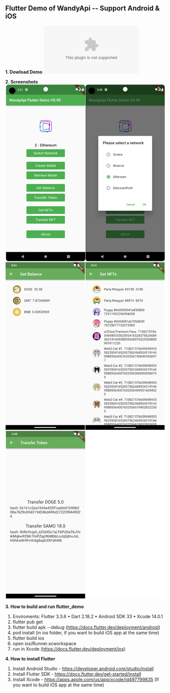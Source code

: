 ## Flutter Demo of WandyApi  -- Support Android & iOS

**1. Dowload Demo** ![APK](flutter_demo_debug_v0.91.apk)
  
  
**2. Screenshots**  
![Screenshot](screenshots/Screenshot_1.png)
![Screenshot](screenshots/Screenshot_2.png)
![Screenshot](screenshots/Screenshot_3.png)
  
  
**3. How to build and run flutter_demo**
1. Enviroments: Flutter 3.3.6 • Dart 2.18.2 • Android SDK 33  • Xcode 14.0.1
2. flutter pub get
3. flutter build apk --debug   (https://docs.flutter.dev/deployment/android)
4. pod install (in ios folder, if you want to build iOS app at the same time)
5. flutter build ios 
6. open ios/Runner.xcworkspace 
7. run in Xcode (https://docs.flutter.dev/deployment/ios)
  
  
**4. How to install Flutter**
1. Install Android Studio - https://developer.android.com/studio/install
2. Install Flutter SDK - https://docs.flutter.dev/get-started/install
3. Install Xcode - https://apps.apple.com/us/app/xcode/id497799835 (If you want to build iOS app at the same time)
